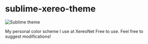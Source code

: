 sublime-xereo-theme
===================

![Sublime theme](http://puu.sh/9Skvv/48d9ba80f4.png "Sublime Theme Screenshot")

My personal color scheme I use at XereoNet
Free to use. Feel free to suggest modifications!
